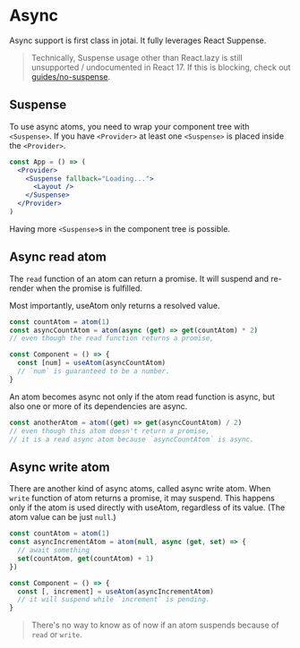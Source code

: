 # Async

Async support is first class in jotai. It fully leverages React Suppense.

> Technically, Suspense usage other than React.lazy is still unsupported / undocumented in React 17. If this is blocking, check out [guides/no-suspense](../guides/no-suspense.md).

## Suspense

To use async atoms, you need to wrap your component tree with `<Suspense>`.
If you have `<Provider>` at least one `<Suspense>` is placed inside the `<Provider>`.

```jsx
const App = () => (
  <Provider>
    <Suspense fallback="Loading...">
      <Layout />
    </Suspense>
  </Provider>
)
```

Having more `<Suspense>`s in the component tree is possible.

## Async read atom

The `read` function of an atom can return a promise.
It will suspend and re-render when the promise is fulfilled.

Most importantly, useAtom only returns a resolved value.

```js
const countAtom = atom(1)
const asyncCountAtom = atom(async (get) => get(countAtom) * 2)
// even though the read function returns a promise,

const Component = () => {
  const [num] = useAtom(asyncCountAtom)
  // `num` is guaranteed to be a number.
}
```

An atom becomes async not only if the atom read function is async,
but also one or more of its dependencies are async.

```js
const anotherAtom = atom((get) => get(asyncCountAtom) / 2)
// even though this atom doesn't return a promise,
// it is a read async atom because `asyncCountAtom` is async.
```

## Async write atom

There are another kind of async atoms, called async write atom.
When `write` function of atom returns a promise, it may suspend.
This happens only if the atom is used directly with useAtom,
regardless of its value. (The atom value can be just `null`.)

```js
const countAtom = atom(1)
const asyncIncrementAtom = atom(null, async (get, set) => {
  // await something
  set(countAtom, get(countAtom) + 1)
})

const Component = () => {
  const [, increment] = useAtom(asyncIncrementAtom)
  // it will suspend while `increment` is pending.
}
```

> There's no way to know as of now if an atom suspends because of `read` or `write`.
